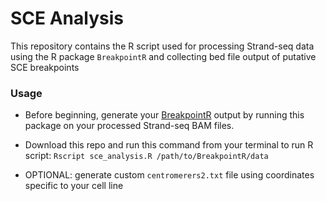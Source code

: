 # SCE Analysis
This repository contains the R script used for processing Strand-seq data using the R package `BreakpointR` and collecting bed file output of putative SCE breakpoints

### Usage
* Before beginning, generate your [BreakpointR](https://github.com/daewoooo/BreakPointR) output by running this package on your processed Strand-seq BAM files.

* Download this repo and run this command from your terminal to run R script: `Rscript sce_analysis.R /path/to/BreakpointR/data`

* OPTIONAL: generate custom `centromerers2.txt` file using coordinates specific to your cell line
